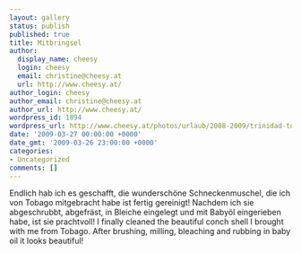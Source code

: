 ```yaml
---
layout: gallery
status: publish
published: true
title: Mitbringsel
author:
  display_name: cheesy
  login: cheesy
  email: christine@cheesy.at
  url: http://www.cheesy.at/
author_login: cheesy
author_email: christine@cheesy.at
author_url: http://www.cheesy.at/
wordpress_id: 1894
wordpress_url: http://www.cheesy.at/photos/urlaub/2008-2009/trinidad-tobago/mitbringsel/
date: '2009-03-27 00:00:00 +0000'
date_gmt: '2009-03-26 23:00:00 +0000'
categories:
- Uncategorized
comments: []
---
```

<!--:de-->Endlich hab ich es geschafft, die wunderschöne Schneckenmuschel, die ich von Tobago mitgebracht habe ist fertig gereinigt! Nachdem ich sie abgeschrubbt, abgefräst, in Bleiche eingelegt und mit Babyöl eingerieben habe, ist sie prachtvoll!
<!--:--><!--:en-->I finally cleaned the beautiful conch shell I brought with me from Tobago. After brushing, milling, bleaching and rubbing in baby oil it looks beautiful!
<!--:-->
